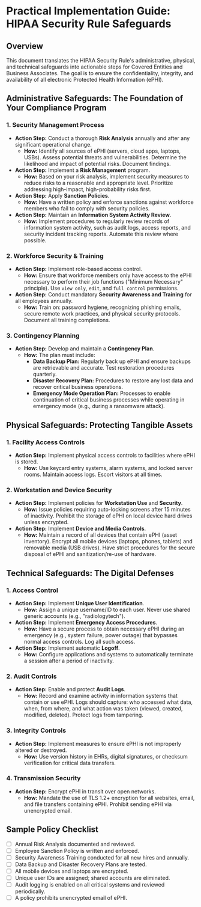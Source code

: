 # Practical Implementation Guide: HIPAA Security Rule Safeguards

## Overview
This document translates the HIPAA Security Rule's administrative, physical, and technical safeguards into actionable steps for Covered Entities and Business Associates. The goal is to ensure the confidentiality, integrity, and availability of all electronic Protected Health Information (ePHI).

## Administrative Safeguards: The Foundation of Your Compliance Program

### 1. Security Management Process
*   **Action Step:** Conduct a thorough **Risk Analysis** annually and after any significant operational change.
    *   **How:** Identify all sources of ePHI (servers, cloud apps, laptops, USBs). Assess potential threats and vulnerabilities. Determine the likelihood and impact of potential risks. Document findings.
*   **Action Step:** Implement a **Risk Management** program.
    *   **How:** Based on your risk analysis, implement security measures to reduce risks to a reasonable and appropriate level. Prioritize addressing high-impact, high-probability risks first.
*   **Action Step:** Apply **Sanction Policies**.
    *   **How:** Have a written policy and enforce sanctions against workforce members who fail to comply with security policies.
*   **Action Step:** Maintain an **Information System Activity Review**.
    *   **How:** Implement procedures to regularly review records of information system activity, such as audit logs, access reports, and security incident tracking reports. Automate this review where possible.

### 2. Workforce Security & Training
*   **Action Step:** Implement role-based access control.
    *   **How:** Ensure that workforce members only have access to the ePHI necessary to perform their job functions ("Minimum Necessary" principle). Use `view only`, `edit`, and `full control` permissions.
*   **Action Step:** Conduct mandatory **Security Awareness and Training** for all employees annually.
    *   **How:** Train on: password hygiene, recognizing phishing emails, secure remote work practices, and physical security protocols. Document all training completions.

### 3. Contingency Planning
*   **Action Step:** Develop and maintain a **Contingency Plan**.
    *   **How:** The plan must include:
        *   **Data Backup Plan:** Regularly back up ePHI and ensure backups are retrievable and accurate. Test restoration procedures quarterly.
        *   **Disaster Recovery Plan:** Procedures to restore any lost data and recover critical business operations.
        *   **Emergency Mode Operation Plan:** Processes to enable continuation of critical business processes while operating in emergency mode (e.g., during a ransomware attack).

## Physical Safeguards: Protecting Tangible Assets

### 1. Facility Access Controls
*   **Action Step:** Implement physical access controls to facilities where ePHI is stored.
    *   **How:** Use keycard entry systems, alarm systems, and locked server rooms. Maintain access logs. Escort visitors at all times.

### 2. Workstation and Device Security
*   **Action Step:** Implement policies for **Workstation Use** and **Security**.
    *   **How:** Issue policies requiring auto-locking screens after 15 minutes of inactivity. Prohibit the storage of ePHI on local device hard drives unless encrypted.
*   **Action Step:** Implement **Device and Media Controls**.
    *   **How:** Maintain a record of all devices that contain ePHI (asset inventory). Encrypt all mobile devices (laptops, phones, tablets) and removable media (USB drives). Have strict procedures for the secure disposal of ePHI and sanitization/re-use of hardware.

## Technical Safeguards: The Digital Defenses

### 1. Access Control
*   **Action Step:** Implement **Unique User Identification**.
    *   **How:** Assign a unique username/ID to each user. Never use shared generic accounts (e.g., "radiologytech").
*   **Action Step:** Implement **Emergency Access Procedures**.
    *   **How:** Have a secure process to obtain necessary ePHI during an emergency (e.g., system failure, power outage) that bypasses normal access controls. Log all such access.
*   **Action Step:** Implement automatic **Logoff**.
    *   **How:** Configure applications and systems to automatically terminate a session after a period of inactivity.

### 2. Audit Controls
*   **Action Step:** Enable and protect **Audit Logs**.
    *   **How:** Record and examine activity in information systems that contain or use ePHI. Logs should capture: who accessed what data, when, from where, and what action was taken (viewed, created, modified, deleted). Protect logs from tampering.

### 3. Integrity Controls
*   **Action Step:** Implement measures to ensure ePHI is not improperly altered or destroyed.
    *   **How:** Use version history in EHRs, digital signatures, or checksum verification for critical data transfers.

### 4. Transmission Security
*   **Action Step:** Encrypt ePHI in transit over open networks.
    *   **How:** Mandate the use of TLS 1.2+ encryption for all websites, email, and file transfers containing ePHI. Prohibit sending ePHI via unencrypted email.

## Sample Policy Checklist
- [ ] Annual Risk Analysis documented and reviewed.
- [ ] Employee Sanction Policy is written and enforced.
- [ ] Security Awareness Training conducted for all new hires and annually.
- [ ] Data Backup and Disaster Recovery Plans are tested.
- [ ] All mobile devices and laptops are encrypted.
- [ ] Unique user IDs are assigned; shared accounts are eliminated.
- [ ] Audit logging is enabled on all critical systems and reviewed periodically.
- [ ] A policy prohibits unencrypted email of ePHI.